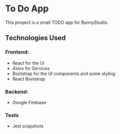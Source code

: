 # To Do App

This proyect is a small TODO app for BunnyStudio.

## Technologies Used

### Frontend:
- React for the UI
- Axios for Services
- Bootstrap for the UI components and some styling
- React Bootstrap

### Backend:
- Google Firebase

### Tests
- Jest snapshots

